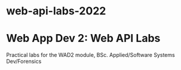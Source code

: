 # web-api-labs-2022

# Web App Dev 2: Web API Labs

Practical labs for the WAD2 module, BSc. Applied/Software Systems Dev/Forensics  
